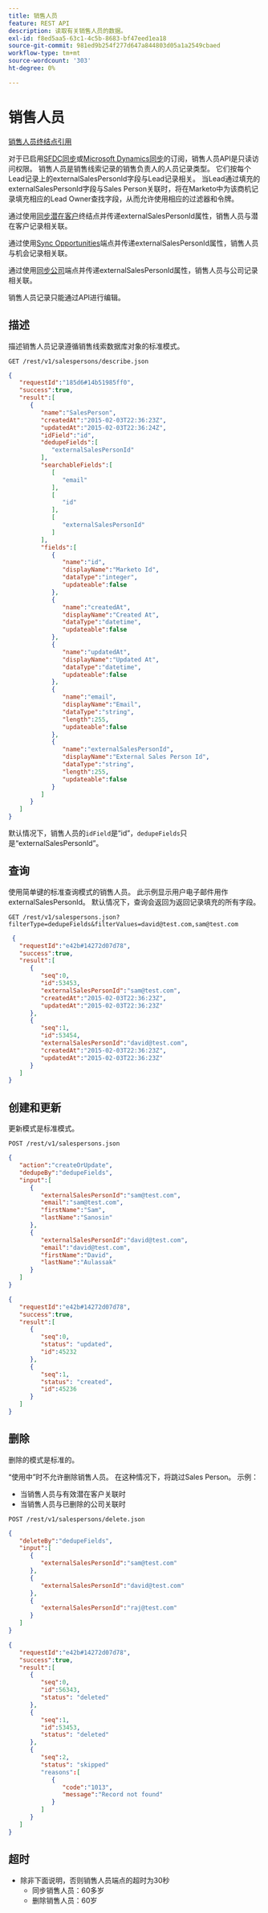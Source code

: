 ```yaml
---
title: 销售人员
feature: REST API
description: 读取有关销售人员的数据。
exl-id: f8ed5aa5-63c1-4c5b-8683-bf47eed1ea18
source-git-commit: 981ed9b254f277d647a844803d05a1a2549cbaed
workflow-type: tm+mt
source-wordcount: '303'
ht-degree: 0%

---
```


# 销售人员

[销售人员终结点引用](https://developer.adobe.com/marketo-apis/api/mapi/#tag/Sales-Persons)

对于已启用[SFDC同步](https://experienceleague.adobe.com/en/docs/marketo/using/product-docs/crm-sync/salesforce-sync/sfdc-sync-details/sfdc-sync-field-sync)或[Microsoft Dynamics同步](https://experienceleague.adobe.com/en/docs/marketo/using/product-docs/crm-sync/microsoft-dynamics/microsoft-dynamics-sync-details/microsoft-dynamics-sync-user-sync)的订阅，销售人员API是只读访问权限。 销售人员是销售线索记录的销售负责人的人员记录类型。 它们按每个Lead记录上的externalSalesPersonId字段与Lead记录相关。 当Lead通过填充的externalSalesPersonId字段与Sales Person关联时，将在Marketo中为该商机记录填充相应的Lead Owner查找字段，从而允许使用相应的过滤器和令牌。

通过使用[同步潜在客户](https://developer.adobe.com/marketo-apis/api/mapi/#tag/Leads/operation/syncLeadUsingPOST)终结点并传递externalSalesPersonId属性，销售人员与潜在客户记录相关联。

通过使用[Sync Opportunities](https://developer.adobe.com/marketo-apis/api/mapi/#tag/Opportunities/operation/syncOpportunitiesUsingPOST)端点并传递externalSalesPersonId属性，销售人员与机会记录相关联。

通过使用[同步公司](https://developer.adobe.com/marketo-apis/api/mapi/#tag/Companies/operation/syncCompaniesUsingPOST)端点并传递externalSalesPersonId属性，销售人员与公司记录相关联。

销售人员记录只能通过API进行编辑。

## 描述

描述销售人员记录遵循销售线索数据库对象的标准模式。

```
GET /rest/v1/salespersons/describe.json
```

```json
{
   "requestId":"185d6#14b51985ff0",
   "success":true,
   "result":[
      {
         "name":"SalesPerson",
         "createdAt":"2015-02-03T22:36:23Z",
         "updatedAt":"2015-02-03T22:36:24Z",
         "idField":"id",
         "dedupeFields":[
            "externalSalesPersonId"
         ],
         "searchableFields":[
            [
               "email"
            ],
            [
               "id"
            ],
            [
               "externalSalesPersonId"
            ]
         ],
         "fields":[
            {
               "name":"id",
               "displayName":"Marketo Id",
               "dataType":"integer",
               "updateable":false
            },
            {
               "name":"createdAt",
               "displayName":"Created At",
               "dataType":"datetime",
               "updateable":false
            },
            {
               "name":"updatedAt",
               "displayName":"Updated At",
               "dataType":"datetime",
               "updateable":false
            },
            {
               "name":"email",
               "displayName":"Email",
               "dataType":"string",
               "length":255,
               "updateable":false
            },
            {
               "name":"externalSalesPersonId",
               "displayName":"External Sales Person Id",
               "dataType":"string",
               "length":255,
               "updateable":false
            }
         ]
      }
   ]
}
```

默认情况下，销售人员的`idField`是“id”，`dedupeFields`只是“externalSalesPersonId”。

## 查询

使用简单键的标准查询模式的销售人员。 此示例显示用户电子邮件用作externalSalesPersonId。 默认情况下，查询会返回为返回记录填充的所有字段。

```
GET /rest/v1/salespersons.json?filterType=dedupeFields&filterValues=david@test.com,sam@test.com
```

```json
 {
   "requestId":"e42b#14272d07d78",
   "success":true,
   "result":[
      {
         "seq":0,
         "id":53453,
         "externalSalesPersonId":"sam@test.com",
         "createdAt":"2015-02-03T22:36:23Z",
         "updatedAt":"2015-02-03T22:36:23Z"
      },
      {
         "seq":1,
         "id":53454,
         "externalSalesPersonId":"david@test.com",
         "createdAt":"2015-02-03T22:36:23Z",
         "updatedAt":"2015-02-03T22:36:23Z"
      }
   ]
}
```

## 创建和更新

更新模式是标准模式。

```
POST /rest/v1/salespersons.json
```

```json
{
   "action":"createOrUpdate",
   "dedupeBy":"dedupeFields",
   "input":[
      {
         "externalSalesPersonId":"sam@test.com",
         "email":"sam@test.com",
         "firstName":"Sam",
         "lastName":"Sanosin"
      },
      {
         "externalSalesPersonId":"david@test.com",
         "email":"david@test.com",
         "firstName":"David",
         "lastName":"Aulassak"
      }
   ]
}
```

```json
{
   "requestId":"e42b#14272d07d78",
   "success":true,
   "result":[
      {
         "seq":0,
         "status": "updated",
         "id":45232
      },
      {
         "seq":1,
         "status": "created",
         "id":45236
      }
   ]
}
```

## 删除

删除的模式是标准的。

“使用中”时不允许删除销售人员。 在这种情况下，将跳过Sales Person。 示例：

- 当销售人员与有效潜在客户关联时
- 当销售人员与已删除的公司关联时

```
POST /rest/v1/salespersons/delete.json
```

```json
{
   "deleteBy":"dedupeFields",
   "input":[
      {
         "externalSalesPersonId":"sam@test.com"
      },
      {
         "externalSalesPersonId":"david@test.com"
      },
      {
         "externalSalesPersonId":"raj@test.com"
      }
   ]
}
```

```json
{
   "requestId":"e42b#14272d07d78",
   "success":true,
   "result":[
      {
         "seq":0,
         "id":56343,
         "status": "deleted"
      },
      {
         "seq":1,
         "id":53453,
         "status": "deleted"
      },
      {
         "seq":2,
         "status": "skipped"
         "reasons":[
            {
               "code":"1013",
               "message":"Record not found"
            }
         ]
      }
   ]
}
```

## 超时

- 除非下面说明，否则销售人员端点的超时为30秒
   - 同步销售人员：60多岁
   - 删除销售人员：60岁
